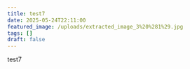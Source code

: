 ```yaml
---
title: test7
date: 2025-05-24T22:11:00
featured_image: /uploads/extracted_image_3%20%281%29.jpg
tags: []
draft: false
---
```

test7

